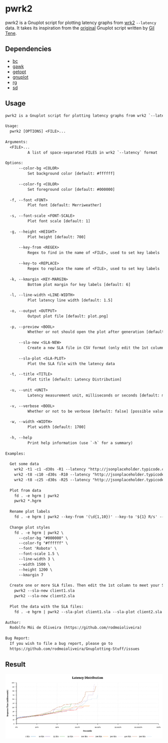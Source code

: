# pwrk2

pwrk2 is a Gnuplot script for plotting latency graphs from [wrk2](https://github.com/giltene/wrk2) `--latency` data.
It takes its inspiration from the [original](https://github.com/HdrHistogram/HdrHistogram/blob/master/gnuplotExample/make_percentile_plot)
Gnuplot script written by [Gil Tene](https://github.com/giltene).

## Dependencies

  - [bc](https://linux.die.net/man/1/bc)
  - [gawk](https://www.gnu.org/software/gawk/)
  - [getopt](https://man7.org/linux/man-pages/man3/getopt.3.html)
  - [gnuplot](http://www.gnuplot.info/)
  - [rg](https://github.com/BurntSushi/ripgrep)
  - [sd](https://github.com/chmln/sd)

## Usage

```txt
pwrk2 is a Gnuplot script for plotting latency graphs from wrk2 `--latency` data.

Usage:
  pwrk2 [OPTIONS] <FILE>...

Arguments:
  <FILE>...
          A list of space-separated FILES in wrk2 `--latency` format

Options:
      --color-bg <COLOR>
          Set background color [default: #ffffff]

      --color-fg <COLOR>
          Set foreground color [default: #000000]

  -f, --font <FONT>
          Plot font [default: Merriweather]

  -s, --font-scale <FONT-SCALE>
          Plot font scale [default: 1]

  -g, --height <HEIGHT>
          Plot height [default: 700]

      --key-from <REGEX>
          Regex to find in the name of <FILE>, used to set key labels

      --key-to <REPLACE>
          Regex to replace the name of <FILE>, used to set key labels

  -k, --kmargin <KEY-MARGIN>
          Bottom plot margin for key labels [default: 6]

  -l, --line-width <LINE-WIDTH>
          Plot latency line width [default: 1.5]

  -o, --output <OUTPUT>
          Output plot file [default: plot.png]

  -p, --preview <BOOL>
          Whether or not should open the plot after generation [default: true] [possible values: true, false]

      --sla-new <SLA-NEW>
          Create a new SLA file in CSV format (only edit the 1st column value) [unit measurement: ms]

      --sla-plot <SLA-PLOT>
          Plot the SLA file with the latency data

  -t, --title <TITLE>
          Plot title [default: Latency Distribution]

  -u, --unit <UNIT>
          Latency measurement unit, milliseconds or seconds [default: ms] [possible values: ms, s]

  -v, --verbose <BOOL>
          Whether or not to be verbose [default: false] [possible values: true, false]

  -w, --width <WIDTH>
          Plot width [default: 1700]

  -h, --help
          Print help information (use `-h` for a summary)

Examples:

  Get some data
    wrk2 -t1 -c1 -d30s -R1 --latency "http://jsonplaceholder.typicode.com/todos/1" | tee 1.hgrm
    wrk2 -t8 -c10 -d30s -R10 --latency "http://jsonplaceholder.typicode.com/todos/1" | tee 10.hgrm
    wrk2 -t8 -c25 -d30s -R25 --latency "http://jsonplaceholder.typicode.com/todos/1" | tee 25.hgrm

  Plot from data
    fd . -e hgrm | pwrk2
    pwrk2 *.hgrm

  Rename plot labels
    fd . -e hgrm | pwrk2 --key-from '(\d{1,10})' --key-to '${1} R/s' --output data/plot/plot.png

  Change plot styles
    fd . -e hgrm | pwrk2 \
      --color-bg "#000000" \
      --color-fg "#ffffff" \
      --font 'Roboto' \
      --font-scale 1.5 \
      --line-width 3 \
      --width 1500 \
      --height 1200 \
      --kmargin 7

  Create one or more SLA files. Then edit the 1st column to meet your SLA requirements:
    pwrk2 --sla-new client1.sla
    pwrk2 --sla-new client2.sla

  Plot the data with the SLA files:
    fd . -e hgrm | pwrk2 --sla-plot client1.sla --sla-plot client2.sla

Author:
  Rodolfo Mói de Oliveira (https://github.com/rodmoioliveira)

Bug Report:
  If you wish to file a bug report, please go to
  https://github.com/rodmoioliveira/Gnuplotting-Stuff/issues
```

## Result

<p align="center">
  <img src="https://raw.githubusercontent.com/rodmoioliveira/Gnuplotting-Stuff/main/wrk2/data/plot/pwrk2.png">
</p>

